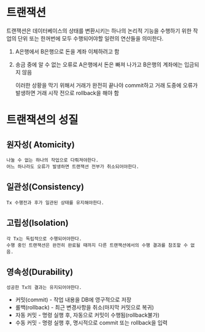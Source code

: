 # 트랜잭션

트랜잭션은 데이터베이스의 상태를 변환시키는 하나의 논리적 기능을 수행하기 위한 작업의 단위 또는 한꺼번에 모두 수행되어야할 일련의 연산들을 의미한다.

1. A은행에서 B은행으로 돈을 계좌 이체하려고 함
2. 송금 중에 알 수 없는 오류로 A은행에서 돈은 빠져 나가고 B은행의 계좌에는 입금되지 않음

    이러한 상황을 막기 위해서 거래가 완전히 끝나야 commit하고 거래 도중에 오류가 발생하면 거래 시작 전으로 rollback을 해야 함

# 트랜잭션의 성질
## 원자성( Atomicity)
    나눌 수 없는 하나의 작업으로 다뤄져야한다.
    어느 하나라도 오류가 발생하면 트랜잭션 전부가 취소되어야한다.


## 일관성(Consistency)
    Tx 수행전과 후가 일관된 상태를 유지해야한다.

## 고립성(Isolation)
    각 Tx는 독립적으로 수행되어야한다.
    수행 중인 트랜잭션은 완전히 완료될 때까지 다른 트랜잭션에서의 수행 결과를 참조할 수 없음.

## 영속성(Durability)
    성공한 Tx의 결과는 유지되어야한다.

- 커밋(commit) - 작업 내용을 DB에 영구적으로 저장
- 롤백(rollback) - 최근 변경사항을 취소(마지막 커밋으로 복귀)
- 자동 커밋 - 명령 실행 후, 자동으로 커밋이 수행됨(rollback불가)
- 수동 커밋 - 명령 실행 후, 명시적으로 commit 또는 rollback을 입력

    